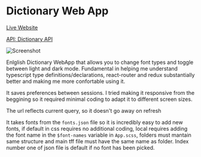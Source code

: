 # Dictionary Web App

[Live Website](https://dictionary-web-app-0.netlify.app/)

[API: Dictionary API](https://dictionaryapi.dev/)

![Screenshot](https://repository-images.githubusercontent.com/609153398/05574225-f7d7-4009-b935-265c4dad32bc)

Enlglish Dictionary WebApp that allows you to change font types and toggle between light and dark mode. Fundamental in helping me understand typescript type definitions/declarations, react-router and redux substantially better and making me more confortable using it.

It saves preferences between sessions. I tried making it responsive from the beggining so it required minimal coding to adapt it to different screen sizes.

The url reflects current query, so it doesn't go away on refresh

It takes fonts from the `fonts.json` file so it is incredibly easy to add new fonts, if default in css requires no additional coding, local requires adding the font name in the `$font-names` variable in `App.scss`, folders must mantain same structure and main tff file must have the same name as folder. Index number one of json file is default if no font has been picked.

